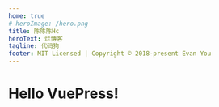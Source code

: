 ```yaml
---
home: true
# heroImage: /hero.png
title: 陈陈陈Hc
heroText: 烂博客
tagline: 代码狗
footer: MIT Licensed | Copyright © 2018-present Evan You
---
```



# Hello VuePress!
